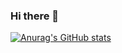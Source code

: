 ### Hi there 👋

[![Anurag's GitHub stats](https://github-readme-stats.vercel.app/api?username=malediktus)](https://github.com/anuraghazra/github-readme-stats)
<!--
**Malediktus/Malediktus** is a ✨ _special_ ✨ repository because its `README.md` (this file) appears on your GitHub profile.

Here are some ideas to get you started:

- 🔭 I’m currently working on ...
- 🌱 I’m currently learning ...
- 👯 I’m looking to collaborate on ...
- 🤔 I’m looking for help with ...
- 💬 Ask me about ...
- 📫 How to reach me: ...
- 😄 Pronouns: ...
- ⚡ Fun fact: ...
-->
